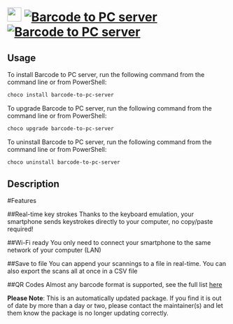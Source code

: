 ﻿# <img src="https://cdn.jsdelivr.net/gh/mkevenaar/chocolatey-packages@0be2256749eb0618e325047a83c26f63ec96aeb9/icons/barcode-to-pc-server.png" width="32" height="32"/> [![Barcode to PC server](https://img.shields.io/chocolatey/v/barcode-to-pc-server.svg?label=Barcode+to+PC+server)](https://chocolatey.org/packages/barcode-to-pc-server) [![Barcode to PC server](https://img.shields.io/chocolatey/dt/barcode-to-pc-server.svg)](https://chocolatey.org/packages/barcode-to-pc-server)

## Usage
To install Barcode to PC server, run the following command from the command line or from PowerShell:
```powershell
choco install barcode-to-pc-server
```

To upgrade Barcode to PC server, run the following command from the command line or from PowerShell:
```powershell
choco upgrade barcode-to-pc-server
```

To uninstall Barcode to PC server, run the following command from the command line or from PowerShell:
```powershell
choco uninstall barcode-to-pc-server
```

## Description
#Features

##Real-time key strokes
Thanks to the keyboard emulation, your smartphone sends keystrokes directly to your computer, no copy/paste required!

##Wi-Fi ready
You only need to connect your smartphone to the same network of your computer (LAN)

##Save to file
You can append your scannings to a file in real-time. You can also export the scans all at once in a CSV file

##QR Codes
Almost any barcode format is supported, see the full list [here](https://github.com/phonegap/phonegap-plugin-barcodescanner#using-the-plugin)

**Please Note**: This is an automatically updated package. If you find it is
out of date by more than a day or two, please contact the maintainer(s) and
let them know the package is no longer updating correctly.

